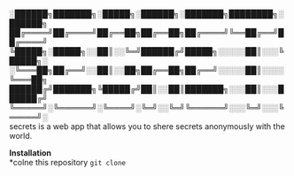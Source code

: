                           
░██████╗███████╗░█████╗░██████╗░███████╗████████╗░██████╗
██╔════╝██╔════╝██╔══██╗██╔══██╗██╔════╝╚══██╔══╝██╔════╝
╚█████╗░█████╗░░██║░░╚═╝██████╔╝█████╗░░░░░██║░░░╚█████╗░
░╚═══██╗██╔══╝░░██║░░██╗██╔══██╗██╔══╝░░░░░██║░░░░╚═══██╗
██████╔╝███████╗╚█████╔╝██║░░██║███████╗░░░██║░░░██████╔╝
╚═════╝░╚══════╝░╚════╝░╚═╝░░╚═╝╚══════╝░░░╚═╝░░░╚═════╝░                       
secrets is a web app that allows you to shere secrets anonymously with the world.

**Installation**                         
*colne this repository ```git clone``` 

